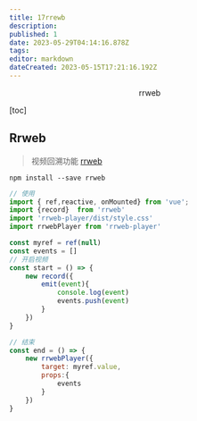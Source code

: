 ```yaml
---
title: 17rrewb
description: 
published: 1
date: 2023-05-29T04:14:16.878Z
tags: 
editor: markdown
dateCreated: 2023-05-15T17:21:16.192Z
---
```


<center>rrweb</center>



[toc]





## Rrweb

> 视频回溯功能 [rrweb](https://github.com/rrweb-io/rrweb)

```shell
npm install --save rrweb		
```

```js
// 使用
import { ref,reactive, onMounted} from 'vue';
import {record}  from 'rrweb'
import 'rrweb-player/dist/style.css'
import rrwebPlayer from 'rrweb-player'

const myref = ref(null)
const events = []
// 开启视频
const start = () => {
    new record({
        emit(event){
            console.log(event)
            events.push(event)
        }
    })
}

// 结束
const end = () => {
    new rrwebPlayer({
        target: myref.value,
        props:{
            events
        }
    })
}
```

